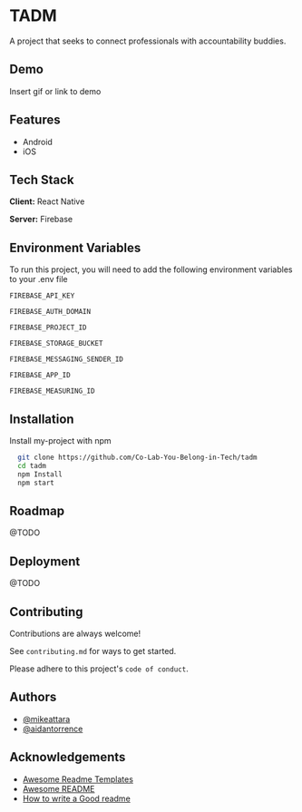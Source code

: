 
# TADM 

A project that seeks to connect professionals with accountability buddies.


## Demo

Insert gif or link to demo

  
## Features

- Android
- iOS

  
## Tech Stack

**Client:** React Native

**Server:** Firebase

  
## Environment Variables

To run this project, you will need to add the following environment variables to your .env file

`FIREBASE_API_KEY`

`FIREBASE_AUTH_DOMAIN`

`FIREBASE_PROJECT_ID`

`FIREBASE_STORAGE_BUCKET`

`FIREBASE_MESSAGING_SENDER_ID`

`FIREBASE_APP_ID`

`FIREBASE_MEASURING_ID`

  
## Installation

Install my-project with npm

```bash
  git clone https://github.com/Co-Lab-You-Belong-in-Tech/tadm
  cd tadm
  npm Install
  npm start
```
    
## Roadmap

@TODO

  
## Deployment

@TODO

  
## Contributing

Contributions are always welcome!

See `contributing.md` for ways to get started.

Please adhere to this project's `code of conduct`.

  
## Authors

- [@mikeattara](https://www.github.com/mikeattara)
- [@aidantorrence](https://www.github.com/aidantorrence)

  
## Acknowledgements

 - [Awesome Readme Templates](https://awesomeopensource.com/project/elangosundar/awesome-README-templates)
 - [Awesome README](https://github.com/matiassingers/awesome-readme)
 - [How to write a Good readme](https://bulldogjob.com/news/449-how-to-write-a-good-readme-for-your-github-project)
